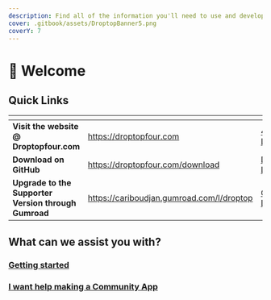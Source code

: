 ```yaml
---
description: Find all of the information you'll need to use and develop for Droptop.
cover: .gitbook/assets/DroptopBanner5.png
coverY: 7
---
```


# 👋 Welcome

## Quick Links

<table data-view="cards"><thead><tr><th></th><th data-hidden data-card-target data-type="content-ref"></th><th data-hidden data-card-cover data-type="files"></th></tr></thead><tbody><tr><td><strong>Visit the website @ Droptopfour.com</strong></td><td><a href="https://droptopfour.com">https://droptopfour.com</a></td><td><a href=".gitbook/assets/4Logo-L.png">4Logo-L.png</a></td></tr><tr><td><strong>Download on GitHub</strong></td><td><a href="https://droptopfour.com/download">https://droptopfour.com/download</a></td><td><a href=".gitbook/assets/Download-L.png">Download-L.png</a></td></tr><tr><td><strong>Upgrade to the Supporter Version through Gumroad</strong></td><td><a href="https://cariboudjan.gumroad.com/l/droptop">https://cariboudjan.gumroad.com/l/droptop</a></td><td><a href=".gitbook/assets/Gumroad-L.png">Gumroad-L.png</a></td></tr></tbody></table>

## What can we assist you with?

### [**Getting started**](broken-reference)

### [I want help making a Community App](broken-reference)

